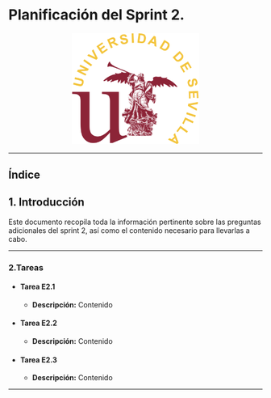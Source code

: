 # **Planificación del Sprint 2.**

<p align="center">
    <img src="../images/logoUs.png" alt="Logo Universidad Sevilla" style="width: 50%; margin: auto;">
</p>

---

## Índice

## **1. Introducción**
Este documento recopila toda la información pertinente sobre las preguntas adicionales del sprint 2, así como el contenido necesario para llevarlas a cabo.

---

### **2.Tareas** 
- #### Tarea E2.1
  - **Descripción:** Contenido
    
- #### Tarea E2.2
  - **Descripción:** Contenido

- #### Tarea E2.3
  - **Descripción:** Contenido

---
